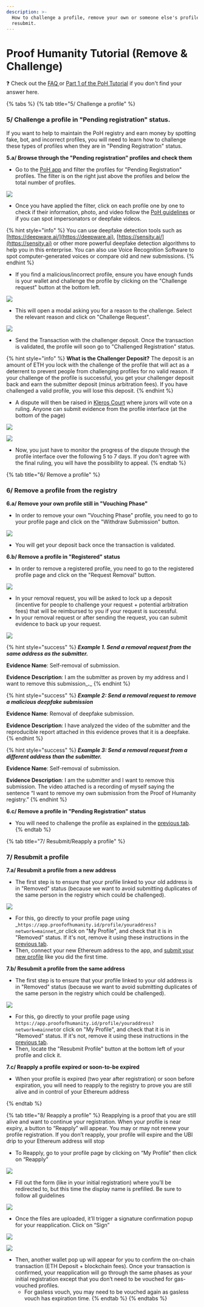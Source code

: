 ```yaml
---
description: >-
  How to challenge a profile, remove your own or someone else's profile and
  resubmit.
---
```


# Proof Humanity Tutorial (Remove & Challenge)

❓ Check out the [FAQ ](https://kleros.gitbook.io/docs/products/proof-of-humanity/poh-faq)or [Part 1 of the PoH Tutorial](https://kleros.gitbook.io/docs/products/proof-of-humanity/proof-of-humanity-tutorial) if you don't find your answer here.

{% tabs %}
{% tab title="5/ Challenge a profile" %}
### 5/ Challenge a profile in "Pending registration" status.

If you want to help to maintain the PoH registry and earn money by spotting fake, bot, and incorrect profiles, you will need to learn how to challenge these types of profiles when they are in "Pending Registration" status.

**5.a/ Browse through the "Pending registration" profiles and check them**

* Go to the [PoH app](https://app.proofofhumanity.id) and filter the profiles for "Pending Registration" profiles. The filter is on the right just above the profiles and below the total number of profiles.

![](<../../.gitbook/assets/image (34).png>)

* Once you have applied the filter, click on each profile one by one to check if their information, photo, and video follow the [PoH guidelines](https://ipfs.kleros.io/ipfs/QmXDiiBAizCPoLqHvcfTzuMT7uvFEe1j3s4TgoWWd4k5np/proof-of-humanity-registry-policy-v1.3.pdf) or if you can spot impersonators or deepfake videos.

{% hint style="info" %}
You can use deepfake detection tools such as [https://deepware.ai/](https://deepware.ai), [https://sensity.ai/](https://sensity.ai) or other more powerful deepfake detection algorithms to help you in this enterprise. You can also use Voice Recognition Software to spot computer-generated voices or compare old and new submissions.
{% endhint %}

* If you find a malicious/incorrect profile, ensure you have enough funds is your wallet and challenge the profile by clicking on the "Challenge request" button at the bottom left.

![](<../../.gitbook/assets/image (44).png>)

* This will open a modal asking you for a reason to the challenge. Select the relevant reason and click on "Challenge Request".

![](https://lh5.googleusercontent.com/i\_FY-o4RLOghfhPv3GqEszL6ms8qf5ebFVjJpEwWFmzCw935nIzSuF1g5CiNvK0LPTiYq\_jGFnHci\_9CMwXdYRTmdlNRM1jtDJb7dm9TnfyYLdjfLBXSRNWVuGVbFocE1R7JDRLB)

* Send the Transaction with the challenger deposit. Once the transaction is validated, the profile will soon go to "Challenged Registration" status.

{% hint style="info" %}
**What is the Challenger Deposit?** The deposit is an amount of ETH you lock with the challenge of the profile that will act as a deterrent to prevent people from challenging profiles for no valid reason. If your challenge of the profile is successful, you get your challenger deposit back and earn the submitter deposit (minus arbitration fees). If you have challenged a valid profile, you will lose this deposit.
{% endhint %}

* A dispute will then be raised in [Kleros Court](https://kleros.gitbook.io/docs/products/court) where jurors will vote on a ruling. Anyone can submit evidence from the profile interface (at the bottom of the page)

![](<../../.gitbook/assets/image (18).png>)

![](<../../.gitbook/assets/image (38) (1).png>)

* Now, you just have to monitor the progress of the dispute through the profile interface over the following 5 to 7 days. If you don't agree with the final ruling, you will have the possibility to appeal.
{% endtab %}

{% tab title="6/ Remove a profile" %}
### 6/ Remove a profile from the registry

**6.a/ Remove your own profile still in "Vouching Phase"**

* In order to remove your own "Vouching Phase" profile, you need to go to your profile page and click on the "Withdraw Submission" button.

![](<../../.gitbook/assets/image (12).png>)

* You will get your deposit back once the transaction is validated.

**6.b/ Remove a profile in "Registered" status**

* In order to remove a registered profile, you need to go to the registered profile page and click on the "Request Removal" button.

![](https://blog.kleros.io/content/images/2021/03/image-7.png)

* In your removal request, you will be asked to lock up a deposit (incentive for people to challenge your request + potential arbitration fees) that will be reimbursed to you if your request is successful.
* In your removal request or after sending the request, you can submit evidence to back up your request.

![](<../../.gitbook/assets/image (50).png>)

{% hint style="success" %}
_**Example 1. Send a removal request from the same address as the submitter.**_

**Evidence Name**: Self-removal of submission.

**Evidence Description**: I am the submitter as proven by my address and I want to remove this submission\_**.**\_
{% endhint %}

{% hint style="success" %}
_**Example 2: Send a removal request to remove a malicious deepfake submission**_

**Evidence Name**: Removal of deepfake submission.

**Evidence Description**: I have analyzed the video of the submitter and the reproducible report attached in this evidence proves that it is a deepfake.
{% endhint %}

{% hint style="success" %}
_**Example 3: Send a removal request from a different address than the submitter.**_

**Evidence Name**: Self-removal of submission.

**Evidence Description**: I am the submitter and I want to remove this submission. The video attached is a recording of myself saying the sentence “I want to remove my own submission from the Proof of Humanity registry.”
{% endhint %}

**6.c/ Remove a profile in "Pending Registration" status**

* You will need to challenge the profile as explained in the [previous tab](https://kleros.gitbook.io/docs/products/proof-of-humanity/proof-humanity-tutorial-remove-and-challenge#5-challenge-a-profile-in-pending-registration-status).
{% endtab %}

{% tab title="7/ Resubmit/Reapply a profile" %}
### 7/ Resubmit a profile

**7.a/ Resubmit a profile from a new address**

* The first step is to ensure that your profile linked to your old address is in "Removed" status (because we want to avoid submitting duplicates of the same person in the registry which could be challenged).

![](<../../.gitbook/assets/image (49) (1).png>)

* For this, go directly to your profile page using _`https://app.proofofhumanity.id/profile/youraddress?network=mainnet`_or click on "My Profile", and check that it is in "Removed" status. If it's not, remove it using these instructions in the [previous tab](https://kleros.gitbook.io/docs/products/proof-of-humanity/proof-humanity-tutorial-remove-and-challenge#6-remove-a-profile-from-the-registry).
* Then, connect your new Ethereum address to the app, and [submit your new profile](https://kleros.gitbook.io/docs/products/proof-of-humanity/proof-of-humanity-tutorial#1-register-your-profile-5-10mn) like you did the first time.

**7.b/ Resubmit a profile from the same address**

* The first step is to ensure that your profile linked to your old address is in "Removed" status (because we want to avoid submitting duplicates of the same person in the registry which could be challenged).

![](<../../.gitbook/assets/image (49).png>)

* For this, go directly to your profile page using `https://app.proofofhumanity.id/profile/youraddress?network=mainnet`or click on "My Profile", and check that it is in "Removed" status. If it's not, remove it using these instructions in the [previous tab](https://kleros.gitbook.io/docs/products/proof-of-humanity/proof-humanity-tutorial-remove-and-challenge#6-remove-a-profile-from-the-registry).
* Then, locate the "Resubmit Profile" button at the bottom left of your profile and click it.

**7.c/ Reapply a profile expired or soon-to-be expired**

* When your profile is expired (two year after registration) or soon before expiration, you will need to reapply to the registry to prove you are still alive and in control of your Ethereum address


{% endtab %}

{% tab title="8/ Reapply a profile" %}
Reapplying is a proof that you are still alive and want to continue your registration. When your profile is near expiry, a button to “Reapply” will appear. You may or may not renew your profile registration. If you don’t reapply, your profile will expire and the UBI drip to your Ethereum address will stop

* To Reapply, go to your profile page by clicking on “My Profile” then click on “Reapply”

![](https://lh3.googleusercontent.com/o\_SG\_QHoRYcPuHVe9WreYL\_mJdj\_T6C2nH4nkkJRvluKNlnD29qzoHJ8YpU7PjRtRgZx\_lk3MRFxJ44Oe043RRgft7JZ0MQcD0QUGhqt24i3ffqgRGlSBO8lrpWYK2cX4QS4mX4X)

* Fill out the form (like in your initial registration) where you’ll be redirected to, but this time the display name is prefilled. Be sure to follow all guidelines&#x20;

![](https://lh4.googleusercontent.com/P3nBXoGVZDVrkazF7PJc8MS3xEb2v-DIEYHR4wnyDme4U5yvEvk0XjsG14UG24YOYLLN1uxFgnaGz9vJfbjtfRElGtOHoQ9qAin33mMno6gtt6A6iQtRYWHVl7UwJypOmvegrAl7)

* Once the files are uploaded, it’ll trigger a signature confirmation popup for your reapplication. Click on “Sign”

![](https://lh6.googleusercontent.com/13wdVkznsLHTuuqqzjYerpkJ02\_JkLfEpjhIQr99\_N-8f9sHdJ9Sktug-LJP98I1yhMd84VC-GbvxvI2d3h4vo3jNv3\_w7zxXV7DUXBJcl1jyQTKu-N5z269wrjiD0CxxYipVuMa)

![](https://lh5.googleusercontent.com/2P3takJLYKkE\_HQp4UyvvCie2a7oAC0McKmZBVfLbD3Qpcj2XR6DTaJlDGoOJWKbnAvN\_kQAcnm46xNyG2-AiCF3KmIfJJYeKh-Xlbo8XvmnXl2\_LfbA1EU\_wdhQtRfQpreWg3xN)

* Then, another wallet pop up will appear for you to confirm the on-chain transaction (ETH Deposit + blockchain fees). Once your transaction is confirmed, your reapplication will go through the same phases as your initial registration except that you don’t need to be vouched for gas-vouched profiles.
  * For gasless vouch, you may need to be vouched again as gasless vouch has expiration time.
{% endtab %}
{% endtabs %}
